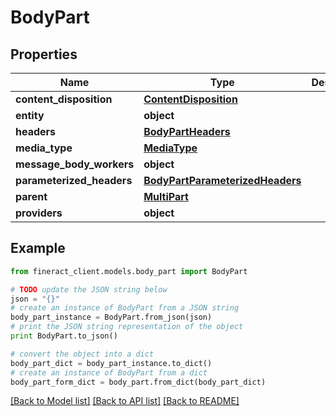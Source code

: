 # BodyPart


## Properties

Name | Type | Description | Notes
------------ | ------------- | ------------- | -------------
**content_disposition** | [**ContentDisposition**](ContentDisposition.md) |  | [optional] 
**entity** | **object** |  | [optional] 
**headers** | [**BodyPartHeaders**](BodyPartHeaders.md) |  | [optional] 
**media_type** | [**MediaType**](MediaType.md) |  | [optional] 
**message_body_workers** | **object** |  | [optional] 
**parameterized_headers** | [**BodyPartParameterizedHeaders**](BodyPartParameterizedHeaders.md) |  | [optional] 
**parent** | [**MultiPart**](MultiPart.md) |  | [optional] 
**providers** | **object** |  | [optional] 

## Example

```python
from fineract_client.models.body_part import BodyPart

# TODO update the JSON string below
json = "{}"
# create an instance of BodyPart from a JSON string
body_part_instance = BodyPart.from_json(json)
# print the JSON string representation of the object
print BodyPart.to_json()

# convert the object into a dict
body_part_dict = body_part_instance.to_dict()
# create an instance of BodyPart from a dict
body_part_form_dict = body_part.from_dict(body_part_dict)
```
[[Back to Model list]](../README.md#documentation-for-models) [[Back to API list]](../README.md#documentation-for-api-endpoints) [[Back to README]](../README.md)


